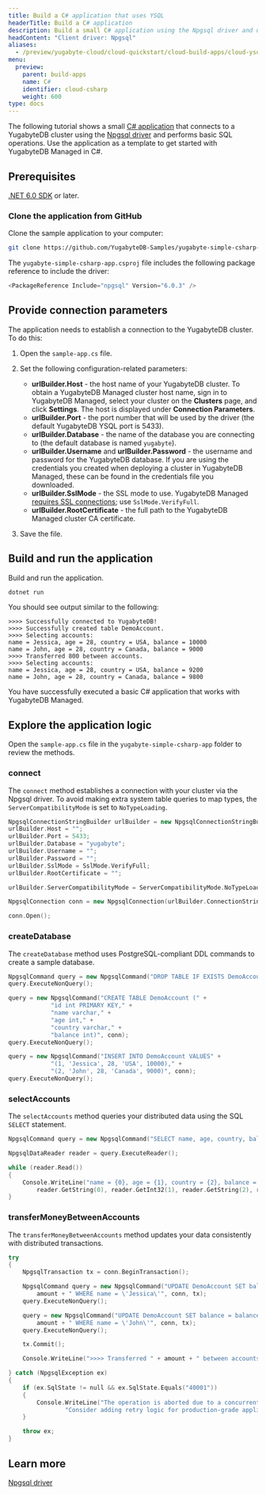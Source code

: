 ```yaml
---
title: Build a C# application that uses YSQL
headerTitle: Build a C# application
description: Build a small C# application using the Npgsql driver and using the YSQL API to connect to and interact with a YugabyteDB Managed cluster.
headContent: "Client driver: Npgsql"
aliases:
  - /preview/yugabyte-cloud/cloud-quickstart/cloud-build-apps/cloud-ysql-csharp/
menu:
  preview:
    parent: build-apps
    name: C#
    identifier: cloud-csharp
    weight: 600
type: docs
---
```


The following tutorial shows a small [C# application](https://github.com/yugabyte/yugabyte-simple-csharp-app) that connects to a YugabyteDB cluster using the [Npgsql driver](../../../../reference/drivers/ysql-client-drivers/#npgsql) and performs basic SQL operations. Use the application as a template to get started with YugabyteDB Managed in C#.

## Prerequisites

[.NET 6.0 SDK](https://dotnet.microsoft.com/en-us/download) or later.

### Clone the application from GitHub

Clone the sample application to your computer:

```sh
git clone https://github.com/YugabyteDB-Samples/yugabyte-simple-csharp-app.git && cd yugabyte-simple-csharp-app
```

The `yugabyte-simple-csharp-app.csproj` file includes the following package reference to include the driver:

```cpp
<PackageReference Include="npgsql" Version="6.0.3" />
```

## Provide connection parameters

The application needs to establish a connection to the YugabyteDB cluster. To do this:

1. Open the `sample-app.cs` file.

2. Set the following configuration-related parameters:

    - **urlBuilder.Host** - the host name of your YugabyteDB cluster. To obtain a YugabyteDB Managed cluster host name, sign in to YugabyteDB Managed, select your cluster on the **Clusters** page, and click **Settings**. The host is displayed under **Connection Parameters**.
    - **urlBuilder.Port** - the port number that will be used by the driver (the default YugabyteDB YSQL port is 5433).
    - **urlBuilder.Database** - the name of the database you are connecting to (the default database is named `yugabyte`).
    - **urlBuilder.Username** and **urlBuilder.Password** - the username and password for the YugabyteDB database. If you are using the credentials you created when deploying a cluster in YugabyteDB Managed, these can be found in the credentials file you downloaded.
    - **urlBuilder.SslMode** - the SSL mode to use. YugabyteDB Managed [requires SSL connections](../../../../yugabyte-cloud/cloud-secure-clusters/cloud-authentication/); use `SslMode.VerifyFull`.
    - **urlBuilder.RootCertificate** - the full path to the YugabyteDB Managed cluster CA certificate.

3. Save the file.

## Build and run the application

Build and run the application.

```sh
dotnet run
```

You should see output similar to the following:

```output
>>>> Successfully connected to YugabyteDB!
>>>> Successfully created table DemoAccount.
>>>> Selecting accounts:
name = Jessica, age = 28, country = USA, balance = 10000
name = John, age = 28, country = Canada, balance = 9000
>>>> Transferred 800 between accounts.
>>>> Selecting accounts:
name = Jessica, age = 28, country = USA, balance = 9200
name = John, age = 28, country = Canada, balance = 9800
```

You have successfully executed a basic C# application that works with YugabyteDB Managed.

## Explore the application logic

Open the `sample-app.cs` file in the `yugabyte-simple-csharp-app` folder to review the methods.

### connect

The `connect` method establishes a connection with your cluster via the Npgsql driver. To avoid making extra system table queries to map types, the `ServerCompatibilityMode` is set to `NoTypeLoading`.

```cpp
NpgsqlConnectionStringBuilder urlBuilder = new NpgsqlConnectionStringBuilder();
urlBuilder.Host = "";
urlBuilder.Port = 5433;
urlBuilder.Database = "yugabyte";
urlBuilder.Username = "";
urlBuilder.Password = "";
urlBuilder.SslMode = SslMode.VerifyFull;
urlBuilder.RootCertificate = "";

urlBuilder.ServerCompatibilityMode = ServerCompatibilityMode.NoTypeLoading;

NpgsqlConnection conn = new NpgsqlConnection(urlBuilder.ConnectionString);

conn.Open();
```

### createDatabase

The `createDatabase` method uses PostgreSQL-compliant DDL commands to create a sample database.

```cpp
NpgsqlCommand query = new NpgsqlCommand("DROP TABLE IF EXISTS DemoAccount", conn);
query.ExecuteNonQuery();

query = new NpgsqlCommand("CREATE TABLE DemoAccount (" +
            "id int PRIMARY KEY," +
            "name varchar," +
            "age int," +
            "country varchar," +
            "balance int)", conn);
query.ExecuteNonQuery();

query = new NpgsqlCommand("INSERT INTO DemoAccount VALUES" +
            "(1, 'Jessica', 28, 'USA', 10000)," +
            "(2, 'John', 28, 'Canada', 9000)", conn);
query.ExecuteNonQuery();
```

### selectAccounts

The `selectAccounts` method queries your distributed data using the SQL `SELECT` statement.

```cpp
NpgsqlCommand query = new NpgsqlCommand("SELECT name, age, country, balance FROM DemoAccount", conn);

NpgsqlDataReader reader = query.ExecuteReader();

while (reader.Read())
{
    Console.WriteLine("name = {0}, age = {1}, country = {2}, balance = {3}",
        reader.GetString(0), reader.GetInt32(1), reader.GetString(2), reader.GetInt32(3));
}
```

### transferMoneyBetweenAccounts

The `transferMoneyBetweenAccounts` method updates your data consistently with distributed transactions.

```cpp
try
{
    NpgsqlTransaction tx = conn.BeginTransaction();

    NpgsqlCommand query = new NpgsqlCommand("UPDATE DemoAccount SET balance = balance - " +
        amount + " WHERE name = \'Jessica\'", conn, tx);
    query.ExecuteNonQuery();

    query = new NpgsqlCommand("UPDATE DemoAccount SET balance = balance + " +
        amount + " WHERE name = \'John\'", conn, tx);
    query.ExecuteNonQuery();

    tx.Commit();

    Console.WriteLine(">>>> Transferred " + amount + " between accounts");

} catch (NpgsqlException ex)
{
    if (ex.SqlState != null && ex.SqlState.Equals("40001"))
    {
        Console.WriteLine("The operation is aborted due to a concurrent transaction that is modifying the same set of rows." +
                "Consider adding retry logic for production-grade applications.");
    }

    throw ex;
}
```

## Learn more

[Npgsql driver](../../../../reference/drivers/ysql-client-drivers/#npgsql)
